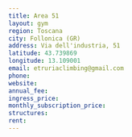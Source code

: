 ```yaml
---
title: Area 51
layout: gym
region: Toscana
city: Follonica (GR)
address: Via dell'industria, 51
latitude: 43.739869
longitude: 13.109001
email: etruriaclimbing@gmail.com
phone: 
website: 
annual_fee: 
ingress_price: 
monthly_subscription_price: 
structures: 
rent: 
---
```


